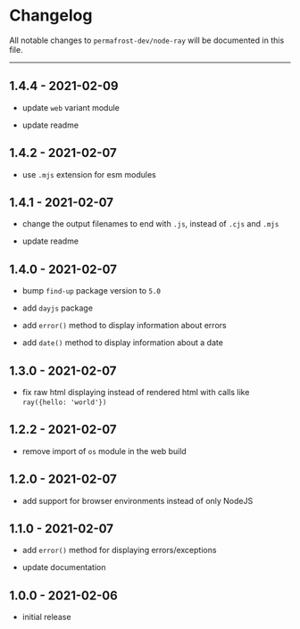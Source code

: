 # Changelog

All notable changes to `permafrost-dev/node-ray` will be documented in this file.

---

## 1.4.4 - 2021-02-09

- update `web` variant module

- update readme

## 1.4.2 - 2021-02-07

- use `.mjs` extension for esm modules

## 1.4.1 - 2021-02-07

- change the output filenames to end with `.js`, instead of `.cjs` and `.mjs`

- update readme

## 1.4.0 - 2021-02-07

- bump `find-up` package version to `5.0`

- add `dayjs` package

- add `error()` method to display information about errors

- add `date()` method to display information about a date

## 1.3.0 - 2021-02-07

- fix raw html displaying instead of rendered html with calls like `ray({hello: 'world'})`

## 1.2.2 - 2021-02-07

- remove import of `os` module in the web build

## 1.2.0 - 2021-02-07

- add support for browser environments instead of only NodeJS

## 1.1.0 - 2021-02-07

- add `error()` method for displaying errors/exceptions

- update documentation

## 1.0.0 - 2021-02-06

- initial release
